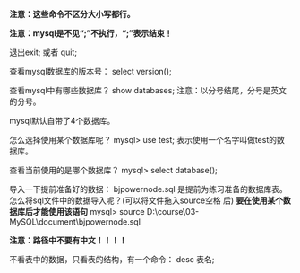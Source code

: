 **注意：这些命令不区分大小写都行。**

**注意：mysql是不见“;”不执行，“;”表示结束！**

退出exit;  或者 quit;



查看mysql数据库的版本号：
	select version();



查看mysql中有哪些数据库？
	show databases; 
	注意：以分号结尾，分号是英文的分号。

mysql默认自带了4个数据库。



怎么选择使用某个数据库呢？
	mysql> use test;
	表示使用一个名字叫做test的数据库。



查看当前使用的是哪个数据库？
	mysql> select database();



导入一下提前准备好的数据：
	bjpowernode.sql  是提前为练习准备的数据库表。
	怎么将sql文件中的数据导入呢？(可以将文件拖入source空格 后) **要在使用某个数据库后才能使用该语句**
		mysql> source D:\course\03-MySQL\document\bjpowernode.sql

**注意：路径中不要有中文！！！！**

 

不看表中的数据，只看表的结构，有一个命令：
	desc 表名;





